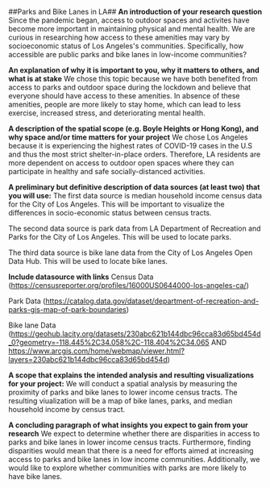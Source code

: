 ##Parks and Bike Lanes in LA##
**An introduction of your research question**
Since the pandemic began, access to outdoor spaces and activites have become more important in maintaining physical and mental health. We are curious in researching how access to these amenities may vary by socioeconomic status of Los Angeles's communities. Specifically, how accessible are public parks and bike lanes in low-income communities?

**An explanation of why it is important to you, why it matters to others, and what is at stake**
We chose this topic because we have both benefited from access to parks and outdoor space during the lockdown and believe that everyone should have access to these amenities. In absence of these amenities, people are more likely to stay home, which can lead to less exercise, increased stress, and deteriorating mental health.

**A description of the spatial scope (e.g. Boyle Heights or Hong Kong), and why space and/or time matters for your project**
We chose Los Angeles because it is experiencing the highest rates of COVID-19 cases in the U.S and thus the most strict shelter-in-place orders. Therefore, LA residents are more dependent on access to outdoor open spaces where they can participate in healthy and safe socially-distanced activities.

**A preliminary but definitive description of data sources (at least two) that you will use:**
The first data source is median household income census data for the City of Los Angeles. This will be important to visualize the differences in socio-economic status between census tracts. 

The second data source is park data from LA Department of Recreation and Parks for the City of Los Angeles. This will be used to locate parks.

The third data source is bike lane data from the City of Los Angeles Open Data Hub. This will be used to locate bike lanes. 

**Include datasource with links**
Census Data (https://censusreporter.org/profiles/16000US0644000-los-angeles-ca/)

Park Data (https://catalog.data.gov/dataset/department-of-recreation-and-parks-gis-map-of-park-boundaries)

Bike lane Data (https://geohub.lacity.org/datasets/230abc621b144dbc96cca83d65bd454d_0?geometry=-118.445%2C34.058%2C-118.404%2C34.065 AND https://www.arcgis.com/home/webmap/viewer.html?layers=230abc621b144dbc96cca83d65bd454d)

**A scope that explains the intended analysis and resulting visualizations for your project:**
We will conduct a spatial analysis by measuring the proximity of parks and bike lanes to lower income census tracts. The resulting viualization will be a map of bike lanes, parks, and median household income by census tract. 

**A concluding paragraph of what insights you expect to gain from your research**
We expect to determine whether there are disparities in access to parks and bike lanes in lower income census tracts. Furthermore, finding disparities would mean that there is a need for efforts aimed at increasing access to parks and bike lanes in low income communities. Additionally, we would like to explore whether communities with parks are more likely to have bike lanes.
